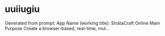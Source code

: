 # uuiiugiu
Generated from prompt: App Name (working title): StrataCraft Online Main Purpose Create a browser-based, real-time, mul...
